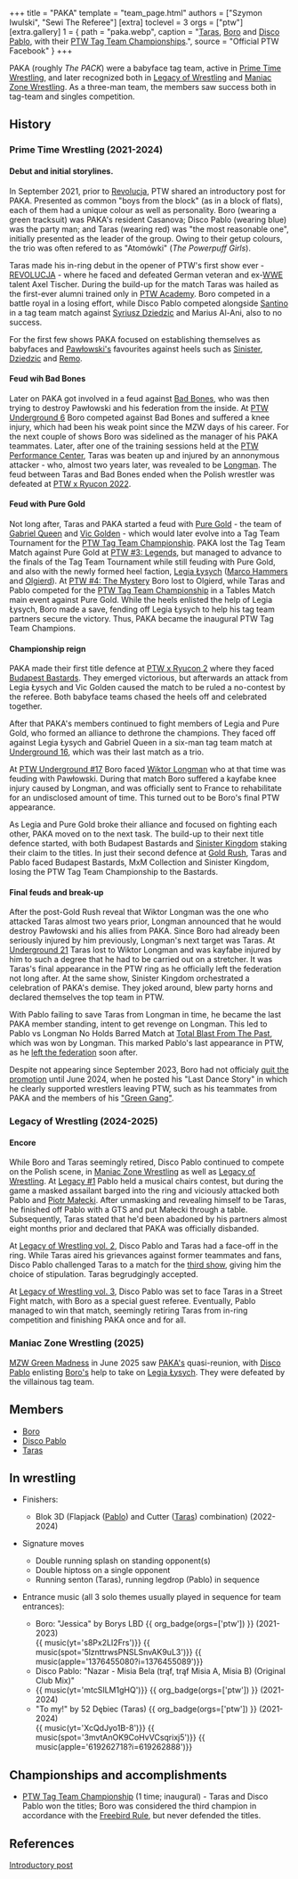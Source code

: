 +++
title = "PAKA"
template = "team_page.html"
authors = ["Szymon Iwulski", "Sewi The Referee"]
[extra]
toclevel = 3
orgs = ["ptw"]
[extra.gallery]
1 = { path = "paka.webp", caption = "[Taras](@/w/taras.md), [Boro](@/w/boro.md) and [Disco Pablo](@/w/disco-pablo.md), with their [PTW Tag Team Championships](@/c/ptw-tag-team-championship.md).", source = "Official PTW Facebook" }
+++

PAKA (roughly _The PACK_) were a babyface tag team, active in [Prime Time Wrestling](@/o/ptw.md), and later recognized both in [Legacy of Wrestling](@/o/low.md) and [Maniac Zone Wrestling](@/o/mzw.md). As a three-man team, the members saw success both in tag-team and singles competition.

## History

### Prime Time Wrestling (2021-2024)

#### Debut and initial storylines.

In September 2021, prior to [Revolucja](@/e/ptw/2021-10-09-ptw-1-revolucja.md), PTW shared an introductory post for PAKA. Presented as common "boys from the block" (as in a block of flats), each of them had a unique colour as well as personality. Boro (wearing a green tracksuit) was PAKA's resident Casanova; Disco Pablo (wearing blue) was the party man; and Taras (wearing red) was "the most reasonable one", initially presented as the leader of the group. Owing to their getup colours, the trio was often refered to as "Atomówki" (_The Powerpuff Girls_).

Taras made his in-ring debut in the opener of PTW's first show ever - [REVOLUCJA](@/e/ptw/2021-10-09-ptw-1-revolucja.md) - where he faced and defeated German veteran and ex-[WWE](@/o/wwe.md) talent Axel Tischer. During the build-up for the match Taras was hailed as the first-ever alumni trained only in [PTW Academy](@/o/ptw-academy.md). Boro competed in a battle royal in a losing effort, while Disco Pablo competed alongside [Santino](@/w/santino.md) in a tag team match against [Syriusz Dziedzic](@/w/dziedzic.md) and Marius Al-Ani, also to no success.

For the first few shows PAKA focused on establishing themselves as babyfaces and [Pawłowski's](@/w/pan-pawlowski.md) favourites against heels such as [Sinister](@/w/sinister.md), [Dziedzic](@/w/dziedzic.md) and [Remo](@/w/remo.md).

#### Feud wih Bad Bones

Later on PAKA got involved in a feud against [Bad Bones](bad-bones.md), who was then trying to destroy Pawłowski and his federation from the inside. At [PTW Underground 6](@/e/ptw/2022-06-26-ptw-underground-6.md) Boro competed against Bad Bones and suffered a knee injury, which had been his weak point since the MZW days of his career. For the next couple of shows Boro was sidelined as the manager of his PAKA teammates. Later, after one of the training sessions held at the [PTW Performance Center](@/v/ptw-targowa.md), Taras was beaten up and injured by an annonymous attacker - who, almost two years later, was revealed to be [Longman](@/w/wiktor-longman.md). The feud between Taras and Bad Bones ended when the Polish wrestler was defeated at [PTW x Ryucon 2022](@/e/ptw/2022-07-31-ptw-x-ryucon.md).

#### Feud with Pure Gold

Not long after, Taras and PAKA started a feud with [Pure Gold](@/tt/pure-gold.md) - the team of [Gabriel Queen](@/w/gabriel-queen.md) and [Vic Golden](@/w/vic-golden.md) - which would later evolve into a Tag Team Tournament for the [PTW Tag Team Championship](@/c/ptw-tag-team-championship.md). PAKA lost the Tag Team Match against Pure Gold at [PTW #3: Legends](@/e/ptw/2022-11-26-ptw-3-legends.md), but managed to advance to the finals of the Tag Team Tournament while still feuding with Pure Gold, and also with the newly formed heel faction, [Legia Łysych](@/tt/legia-lysych.md) ([Marco Hammers](@/w/marco-hammers.md) and [Olgierd](@/w/olgierd.md)). At [PTW #4: The Mystery](@/e/ptw/2023-06-25-ptw-4-mystery.md) Boro lost to Olgierd, while Taras and Pablo competed for the [PTW Tag Team Championship](@/c/ptw-tag-team-championship.md) in a Tables Match main event against Pure Gold. While the heels enlisted the help of Legia Łysych, Boro made a save, fending off Legia Łysych to help his tag team partners secure the victory. Thus, PAKA became the inaugural PTW Tag Team Champions.

#### Championship reign

PAKA made their first title defence at [PTW x Ryucon 2](@/e/ptw/2023-07-16-ptw-x-ryucon.md) where they faced [Budapest Bastards](@/tt/budapest-bastards.md). They emerged victorious, but afterwards an attack from Legia Łysych and Vic Golden caused the match to be ruled a no-contest by the referee. Both babyface teams chased the heels off and celebrated together.

After that PAKA's members continued to fight members of Legia and Pure Gold, who formed an alliance to dethrone the champions.
They faced off against Legia Łysych and Gabriel Queen in a six-man tag team match at [Underground 16](@/e/ptw/2023-07-30-ptw-underground-16.md), which was their last match as a trio.

At [PTW Underground #17](@/e/ptw/2023-09-03-ptw-underground-17.md) Boro faced [Wiktor Longman](@/w/wiktor-longman.md) who at that time was feuding with Pawłowski. During that match Boro suffered a kayfabe knee injury caused by Longman, and was officially sent to France to rehabilitate for an undisclosed amount of time. This turned out to be Boro's final PTW appearance.

As Legia and Pure Gold broke their alliance and focused on fighting each other, PAKA moved on to the next task. The build-up to their next title defence started, with both Budapest Bastards and [Sinister Kingdom](@/tt/sinister-kingdom.md) staking their claim to the titles.
In just their second defence at [Gold Rush](@/e/ptw/2024-02-03-ptw-5-gold-rush.md), Taras and Pablo faced Budapest Bastards, MxM Collection and Sinister Kingdom, losing the PTW Tag Team Championship to the Bastards.

#### Final feuds and break-up

After the post-Gold Rush reveal that Wiktor Longman was the one who attacked Taras almost two years prior, Longman announced that he would destroy Pawłowski and his allies from PAKA. Since Boro had already been seriously injured by him previously, Longman's next target was Taras.
At [Underground 21](@/e/ptw/2024-04-13-ptw-underground-21.md) Taras lost to Wiktor Longman and was kayfabe injured by him to such a degree that he had to be carried out on a stretcher. It was Taras's final appearance in the PTW ring as he officially left the federation not long after.
At the same show, Sinister Kingdom orchestrated a celebration of PAKA's demise. They joked around, blew party horns and declared themselves the top team in PTW.

With Pablo failing to save Taras from Longman in time, he became the last PAKA member standing, intent to get revenge on Longman. This led to Pablo vs Longman No Holds Barred Match at [Total Blast From The Past](@/e/ptw/2024-05-11-ptw-6.md), which was won by Longman. This marked Pablo's last appearance in PTW, as he [left the federation](@/a/ptw-exits.md) soon after.

Despite not appearing since September 2023, Boro had not officialy [quit the promotion](@/a/ptw-exits.md) until June 2024, when he posted his "Last Dance Story" in which he clearly supported wrestlers leaving PTW, such as his teammates from PAKA and the members of his ["Green Gang"](@/tt/zieloni.md).

### Legacy of Wrestling (2024-2025)

#### Encore

While Boro and Taras seemingly retired, Disco Pablo continued to compete on the Polish scene, in [Maniac Zone Wrestling](@/o/mzw.md) as well as [Legacy of Wrestling](@/o/low.md). At [Legacy #1](@/e/low/2024-12-01-low-1.md) Pablo held a musical chairs contest, but during the game a masked assailant barged into the ring and viciously attacked both Pablo and [Piotr Małecki](@/w/piotr-malecki.md). After unmasking and revealing himself to be Taras, he finished off Pablo with a GTS and put Małecki through a table. Subsequently, Taras stated that he'd been abadoned by his partners almost eight months prior and declared that PAKA was officially disbanded.

At [Legacy of Wrestling vol. 2](@/e/low/2025-04-06-low-2.md), Disco Pablo and Taras had a face-off in the ring. While Taras aired his grievances against former teammates and fans, Disco Pablo challenged Taras to a match for the [third show](@/e/low/2025-07-11-low-3.md), giving him the choice of stipulation. Taras begrudgingly accepted.

At [Legacy of Wrestling vol. 3](@/e/low/2025-07-11-low-3.md), Disco Pablo was set to face Taras in a Street Fight match, with Boro as a special guest referee. Eventually, Pablo managed to win that match, seemingly retiring Taras from in-ring competition and finishing PAKA once and for all.

### Maniac Zone Wrestling (2025)

[MZW Green Madness](@/e/mzw/2025-06-28-mzw-green-madness.md) in June 2025 saw [PAKA's](@/tt/paka.md) quasi-reunion, with [Disco Pablo](@/w/disco-pablo.md) enlisting [Boro's](@/w/boro.md) help to take on [Legia Łysych](@/tt/legia-lysych.md). They were defeated by the villainous tag team.

## Members

* [Boro](@/w/boro.md)
* [Disco Pablo](@/w/disco-pablo.md)
* [Taras](@/w/taras.md)

## In wrestling

* Finishers:
  - Blok 3D  (Flapjack ([Pablo](@/w/disco-pablo.md)) and Cutter ([Taras](@/w/taras.md)) combination) (2022-2024)
    
* Signature moves
  - Double running splash on standing opponent(s)
  - Double hiptoss on a single opponent
  - Running senton (Taras), running legdrop (Pablo) in sequence

* Entrance music (all 3 solo themes usually played in sequence for team entrances):
  - Boro: "Jessica" by Borys LBD 
 {{ org_badge(orgs=['ptw']) }} (2021-2023) <br>
 {{ music(yt='s8Px2LI2Frs')}}
 {{ music(spot='5lznttrwsPNSLSnvAK9uL3')}}
 {{ music(apple='1376455080?i=1376455089')}}
  - Disco Pablo: "Nazar - Misia Bela (trąf, trąf Misia A, Misia B) (Original Club Mix)"
  - {{ music(yt='mtcSILM1gHQ')}}
 {{ org_badge(orgs=['ptw']) }} (2021-2024) <br>
  - "To my!" by 52 Dębiec (Taras)
 {{ org_badge(orgs=['ptw']) }} (2021-2024) <br>
 {{ music(yt='XcQdJyo1B-8')}}
 {{ music(spot='3mvtAnOK9CoHvVCsqrixj5')}}
 {{ music(apple='619262718?i=619262888')}}

## Championships and accomplishments

* [PTW Tag Team Championship](@/c/ptw-tag-team-championship.md) (1 time; inaugural) - Taras and Disco Pablo won the titles; Boro was considered the third champion in accordance with the [Freebird Rule][freebird-rule], but never defended the titles.

## References

[Introductory post](https://www.facebook.com/PrimeTimeWrestlingPL/posts/pfbid02KALKsjfGkS12T7Ad6VJvJKw6rTv87UB7JMBAiZrsLZNqjDLt9s3pKZxoksuCgGRnl)

[freebird-rule]: https://prowrestling.fandom.com/wiki/Freebird_Rule
